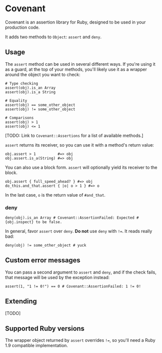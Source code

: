 # Covenant

Covenant is an assertion library for Ruby, designed to be used in your
production code.

It adds two methods to `Object`: `assert` and `deny`.

## Usage

The `assert` method can be used in several different ways. If you're using it as
a guard, at the top of your methods, you'll likely use it as a wrapper around
the object you want to check:

    # Type checking
    assert(obj).is_an Array
    assert(obj).is_a String

    # Equality
    assert(obj) == some_other_object
    assert(obj) != some_other_object

    # Comparisons
    assert(obj) > 1
    assert(obj) <= 1

[TODO: Link to `Covenant::Assertions` for a list of available methods.]

`assert` returns its receiver, so you can use it with a method's return value:

    obj.assert > 1          #=> obj
    obj.assert.is_a(String) #=> obj

You can also use a block form. `assert` will optionally yield its receiver to
the block.

    obj.assert { full_speed_ahead? } #=> obj
    do_this.and_that.assert { |o| o > 1 } #=> o

In the last case, `o` is the return value of `#and_that`.

### deny

    deny(obj).is_an Array # Covenant::AssertionFailed: Expected #{obj.inspect} to be false.

In general, favor `assert` over `deny`. **Do not** use `deny` with `!=`. It
reads really bad:

    deny(obj) != some_other_object # yuck

## Custom error messages

You can pass a second argument to `assert` and `deny`, and if the check fails,
that message will be used by the exception instead:

    assert(1, "1 != 0!") == 0 # Covenant::AssertionFailed: 1 != 0!

## Extending

[TODO]

## Supported Ruby versions

The wrapper object returned by `assert` overrides `!=`, so you'll need a Ruby
1.9 compatible implementation.

